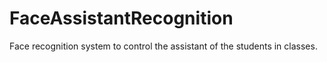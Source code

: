 # FaceAssistantRecognition
Face recognition system to control the assistant of the students in classes.
